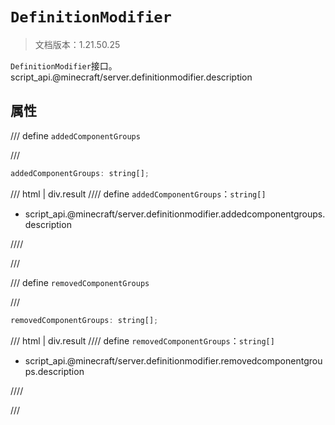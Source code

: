 # `DefinitionModifier`

> 文档版本：1.21.50.25

`DefinitionModifier`接口。script_api.@minecraft/server.definitionmodifier.description

## 属性

/// define
`addedComponentGroups`


///

```js
addedComponentGroups: string[];
```

/// html | div.result
//// define
`addedComponentGroups`：`string[]`

- script_api.@minecraft/server.definitionmodifier.addedcomponentgroups.description


////

///


/// define
`removedComponentGroups`


///

```js
removedComponentGroups: string[];
```

/// html | div.result
//// define
`removedComponentGroups`：`string[]`

- script_api.@minecraft/server.definitionmodifier.removedcomponentgroups.description


////

///

